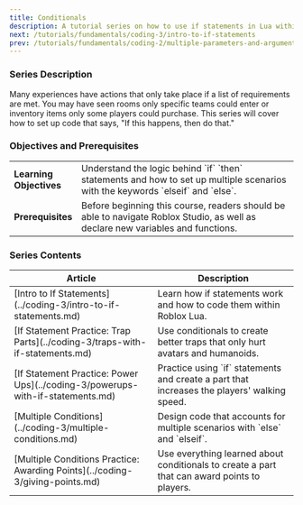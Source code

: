 ```yaml
---
title: Conditionals
description: A tutorial series on how to use if statements in Lua within Roblox Studio.
next: /tutorials/fundamentals/coding-3/intro-to-if-statements
prev: /tutorials/fundamentals/coding-2/multiple-parameters-and-arguments
---
```


### Series Description

Many experiences have actions that only take place if a list of requirements are met. You may have seen rooms only specific teams could enter or inventory items only some players could purchase. This series will cover how to set up code that says, "If this happens, then do that."

### Objectives and Prerequisites

<table>
<tbody>
   <tr>
    <td width="20%"><b>Learning Objectives</b></td>
    <td>
    Understand the logic behind `if` `then` statements and how to set up multiple scenarios with the keywords `elseif` and `else`.
    </td>

   </tr>
   <tr>
    <td><b>Prerequisites</b></td>
    <td>
    Before beginning this course, readers should be able to navigate Roblox Studio, as well as declare new variables and functions.
    </td>

   </tr>
</tbody>
</table>

### Series Contents

<table>
<thead>
   <tr>
    <th>Article</th>
    <th>Description</th>
   </tr>
</thead>
<tbody>
   <tr>
    <td>[Intro to If Statements](../coding-3/intro-to-if-statements.md)</td>
    <td>Learn how if statements work and how to code them within Roblox Lua.</td>
   </tr>
   <tr>
    <td>[If Statement Practice: Trap Parts](../coding-3/traps-with-if-statements.md)</td>
    <td>Use conditionals to create better traps that only hurt avatars and humanoids.</td>
   </tr>
   <tr>
   <td>[If Statement Practice: Power Ups](../coding-3/powerups-with-if-statements.md)</td>
    <td>Practice using `if` statements and create a part that increases the players' walking speed.</td>
   </tr>
   <tr>
   <td>[Multiple Conditions](../coding-3/multiple-conditions.md)</td>
    <td>Design code that accounts for multiple scenarios with `else` and `elseif`.</td>
   </tr>
   <tr>
   <td>[Multiple Conditions Practice: Awarding Points](../coding-3/giving-points.md)</td>
    <td>Use everything learned about conditionals to create a part that can award points to players.</td>
   </tr>
</tbody>
</table>
